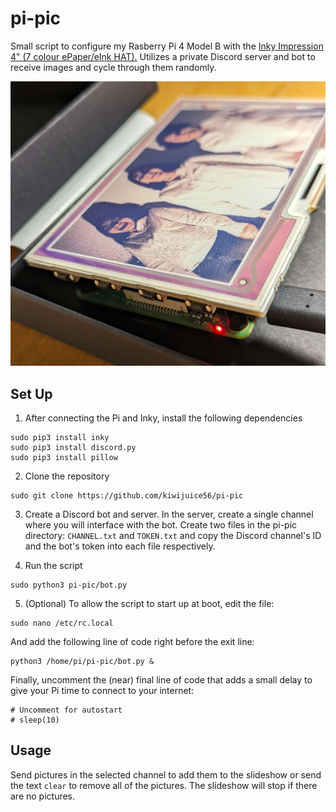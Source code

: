 # pi-pic
Small script to configure my Rasberry Pi 4 Model B with the [Inky Impression 4" (7 colour ePaper/eInk HAT).](https://shop.pimoroni.com/products/inky-impression-4?variant=39599238807635) Utilizes a private Discord server and bot to receive images and cycle through them randomly.

![Example image](example.jpeg "Example")

## Set Up 
1) After connecting the Pi and Inky, install the following dependencies
```
sudo pip3 install inky
sudo pip3 install discord.py
sudo pip3 install pillow
```

2) Clone the repository 
```
sudo git clone https://github.com/kiwijuice56/pi-pic
```

3) Create a Discord bot and server. In the server, create a single channel where you will interface with the bot. Create two files in the pi-pic directory: `CHANNEL.txt` and `TOKEN.txt` and copy the Discord channel's ID and the bot's token into each file respectively.

4) Run the script
```
sudo python3 pi-pic/bot.py
```

5) (Optional) To allow the script to start up at boot, edit the file:
```
sudo nano /etc/rc.local
```
And add the following line of code right before the exit line:
```
python3 /home/pi/pi-pic/bot.py &
```
Finally, uncomment the (near) final line of code that adds a small delay to give your Pi time to connect to your internet:
```
# Uncomment for autostart
# sleep(10)
```

## Usage
Send pictures in the selected channel to add them to the slideshow or send the text `clear` to remove all of the pictures. The slideshow will stop if there are no pictures.